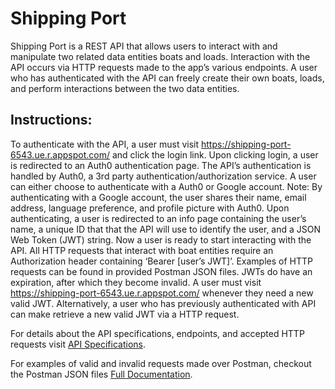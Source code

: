 # Shipping Port

Shipping Port is a REST API that allows users to interact with and manipulate two related data entities boats and loads. Interaction with the API occurs via HTTP requests made to the app’s various endpoints. A user who has authenticated with the API can freely create their own boats, loads, and perform interactions between the two data entities.  

## Instructions: 

To authenticate with the API, a user must visit https://shipping-port-6543.ue.r.appspot.com/ and click the login link. Upon clicking login, a user is redirected to an Auth0 authentication page. The API’s authentication is handled by Auth0, a 3rd party authentication/authorization service. A user can either choose to authenticate with a Auth0 or Google account. Note: By authenticating with a Google account, the user shares their name, email address, language preference, and profile picture with Auth0. Upon authenticating, a user is redirected to an info page containing the user’s name, a unique ID that that the API will use to identify the user, and a JSON Web Token (JWT) string. Now a user is ready to start interacting with the API. All HTTP requests that interact with boat entities require an Authorization header containing ‘Bearer [user’s JWT]’. Examples of HTTP requests can be found in provided Postman JSON files. JWTs do have an expiration, after which they become invalid. A user must visit https://shipping-port-6543.ue.r.appspot.com/ whenever they need a new valid JWT. Alternatively, a user who has previously authenticated with API can make retrieve a new valid JWT via a HTTP request. 

For details about the API specifications, endpoints, and accepted HTTP requests visit [API Specifications](https://github.com/cmcverry/shippingPort/blob/main/documentation/shipping-port.pdf). 

For examples of valid and invalid requests made over Postman, checkout the Postman JSON files [Full Documentation](https://github.com/cmcverry/shippingPort/tree/main/documentation).
